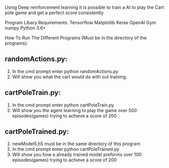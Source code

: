 Using Deep reinforcement learning it is possible to train a AI to play the Cart pole game and get a perfect score consistently

Program Libary Requirements:
Tensorflow
Matplotlib
Keras
OpenAI Gym
numpy
Python 3.6+

How To Run The Different Programs (Must be in the directory of the programs): 

randomActions.py:
---------------
  1. In the cmd prompt enter python randomActions.py
  1. Will show you what the cart would do with out training.

cartPoleTrain.py:
---------------
  1. In the cmd prompt enter python cartPoleTrain.py
  1. Will show you the agent learning to play the game over 500 episodes(games) trying to achieve a score of 200

cartPoleTrained.py:
---------------
  1. newModel5.h5 must be in the same directory of this program
  1. In the cmd prompt enter python cartPoleTrained.py
  1. Will show you how a already trained model preforms over 100 episodes(games) trying to achieve a score of 200
